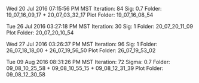 Wed 20 Jul 2016 07:15:56 PM MST
    Iteration: 84
    Sig: 0.7
    Folder: 19_07_16_09_17 + 20_07_03_32_17
    Plot Folder: 19_07_16_08_54

Tue 26 Jul 2016 03:27:18 PM MST
    Iteration: 30
    Sig: 1
    Folder: 20_07_20_11_09
    Plot Folder: 20_07_20_10_54

Wed 27 Jul 2016 03:26:37 PM MST
    Iteration: 96
    Sig: 1
    Folder: 26_07_18_18_00 + 26_07_19_56_50
    Plot Folder: 26_07_19_53_02

Tue 09 Aug 2016 08:31:26 PM MST
    Iteration: 72
    Sigma: 0.7
    Folder: 09_08_10_25_58 + 09_08_10_55_15 + 09_08_12_31_39
    Plot Folder: 09_08_12_30_58
